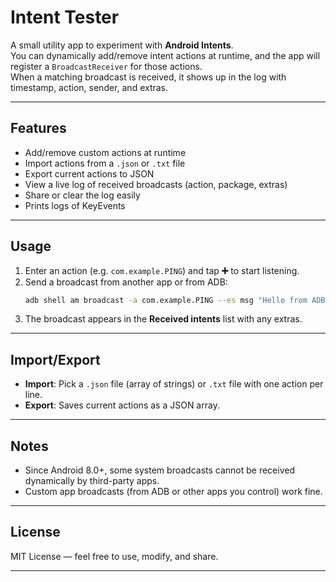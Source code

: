 # Intent Tester

A small utility app to experiment with **Android Intents**.  
You can dynamically add/remove intent actions at runtime, and the app will register a `BroadcastReceiver` for those actions.  
When a matching broadcast is received, it shows up in the log with timestamp, action, sender, and extras.

---

## Features
- Add/remove custom actions at runtime
- Import actions from a `.json` or `.txt` file
- Export current actions to JSON
- View a live log of received broadcasts (action, package, extras)
- Share or clear the log easily
- Prints logs of KeyEvents 

---

## Usage

1. Enter an action (e.g. `com.example.PING`) and tap **➕** to start listening.
2. Send a broadcast from another app or from ADB:
   ```bash
   adb shell am broadcast -a com.example.PING --es msg "Hello from ADB"
   ```
3. The broadcast appears in the **Received intents** list with any extras.

---

## Import/Export

- **Import**: Pick a `.json` file (array of strings) or `.txt` file with one action per line.  
- **Export**: Saves current actions as a JSON array.

---

## Notes

- Since Android 8.0+, some system broadcasts cannot be received dynamically by third-party apps.  
- Custom app broadcasts (from ADB or other apps you control) work fine.

---

## License
MIT License — feel free to use, modify, and share.

---
